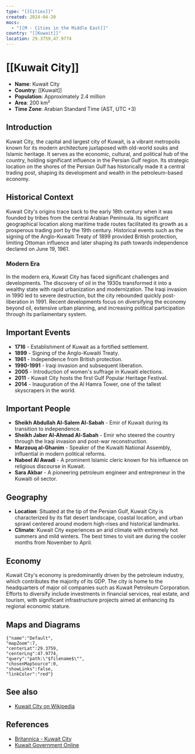 ```yaml
---
type: "[[Cities]]"
created: 2024-04-20
mocs:
  - "[[M - Cities in the Middle East]]"
country: "[[Kuwait]]"
location: 29.3759,47.9774
---
```


# [[Kuwait City]]

- **Name**: Kuwait City
- **Country**: [[Kuwait]]
- **Population**: Approximately 2.4 million
- **Area**: 200 km²
- **Time Zone**: Arabian Standard Time (AST, UTC +3)

## Introduction

Kuwait City, the capital and largest city of Kuwait, is a vibrant metropolis known for its modern architecture juxtaposed with old-world souks and Islamic heritage. It serves as the economic, cultural, and political hub of the country, holding significant influence in the Persian Gulf region. Its strategic location on the shores of the Persian Gulf has historically made it a central trading post, shaping its development and wealth in the petroleum-based economy.

## Historical Context

Kuwait City's origins trace back to the early 18th century when it was founded by tribes from the central Arabian Peninsula. Its significant geographical location along maritime trade routes facilitated its growth as a prosperous trading port by the 19th century. Historical events such as the signing of the Anglo-Kuwaiti Treaty of 1899 provided British protection, limiting Ottoman influence and later shaping its path towards independence declared on June 19, 1961.

### Modern Era

In the modern era, Kuwait City has faced significant challenges and developments. The discovery of oil in the 1930s transformed it into a wealthy state with rapid urbanization and modernization. The Iraqi invasion in 1990 led to severe destruction, but the city rebounded quickly post-liberation in 1991. Recent developments focus on diversifying the economy beyond oil, extensive urban planning, and increasing political participation through its parliamentary system.

## Important Events

- **1716** - Establishment of Kuwait as a fortified settlement.
- **1899** - Signing of the Anglo-Kuwaiti Treaty.
- **1961** - Independence from British protection.
- **1990-1991** - Iraqi invasion and subsequent liberation.
- **2005** - Introduction of women's suffrage in Kuwaiti elections.
- **2011** - Kuwait City hosts the first Gulf Popular Heritage Festival.
- **2014** - Inauguration of the Al Hamra Tower, one of the tallest skyscrapers in the world.

## Important People

- **Sheikh Abdullah Al-Salem Al-Sabah** - Emir of Kuwait during its transition to independence.
- **Sheikh Jaber Al-Ahmad Al-Sabah** - Emir who steered the country through the Iraqi invasion and post-war reconstruction.
- **Marzouq al-Ghanim** - Speaker of the Kuwaiti National Assembly, influential in modern political reforms.
- **Nabeel Al Awadi** - A prominent Islamic cleric known for his influence on religious discourse in Kuwait.
- **Sara Akbar** - A pioneering petroleum engineer and entrepreneur in the Kuwaiti oil sector.

## Geography

- **Location**:
  Situated at the tip of the Persian Gulf, Kuwait City is characterized by its flat desert landscape, coastal location, and urban sprawl centered around modern high-rises and historical landmarks.
- **Climate**:
  Kuwait City experiences an arid climate with extremely hot summers and mild winters. The best times to visit are during the cooler months from November to April.

## Economy

Kuwait City's economy is predominantly driven by the petroleum industry, which contributes the majority of its GDP. The city is home to the headquarters of major oil companies such as Kuwait Petroleum Corporation. Efforts to diversify include investments in financial services, real estate, and tourism, with significant infrastructure projects aimed at enhancing its regional economic stature.

## Maps and Diagrams

```mapview
{"name":"Default",
"mapZoom":7,
"centerLat":29.3759,
"centerLng":47.9774,
"query":"path:\"$filename$\"",
"chosenMapSource":0,
"showLinks":false,
"linkColor":"red"}
```

## See also

- [Kuwait City on Wikipedia](https://en.wikipedia.org/wiki/Kuwait_City)

## References

- [Britannica - Kuwait City](https://www.britannica.com/place/Kuwait-City)
- [Kuwait Government Online](https://www.e.gov.kw/sites/kgoenglish/Pages/HomePage.aspx)

